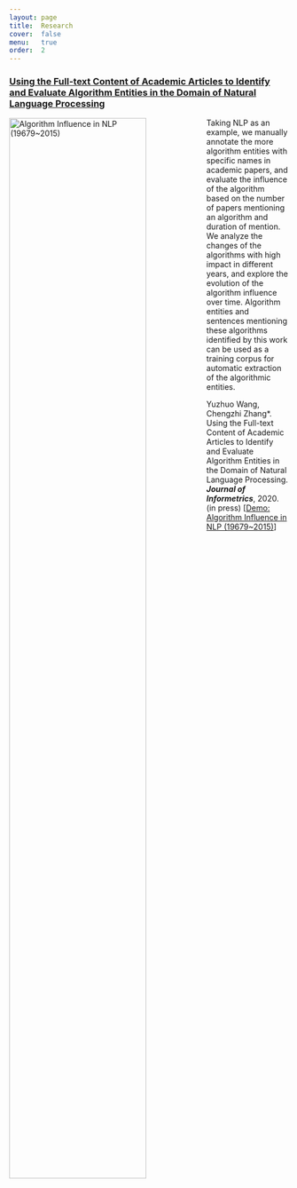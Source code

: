 ```yaml
---
layout: page
title:  Research
cover:  false
menu:   true
order:  2
---
```


### [Using the Full-text Content of Academic Articles to Identify and Evaluate Algorithm Entities in the Domain of Natural Language Processing](https://chengzhizhang.github.io/research/algorithm_entity/algorithm_influence.html)
<img src="./algorithm_entity/algorithm.jpg" alt="Algorithm Influence in NLP (19679~2015)" align="left" width="70%"/>

Taking NLP as an example, we manually annotate the more algorithm entities with specific names in academic papers, and evaluate the influence of the algorithm based on the number of papers mentioning an algorithm and duration of mention. We analyze the changes of the algorithms with high impact in different years, and explore the evolution of the algorithm influence over time. Algorithm entities and sentences mentioning these algorithms identified by this work can be used as a training corpus for automatic extraction of the algorithmic entities. 

Yuzhuo Wang, Chengzhi Zhang*. Using the Full-text Content of Academic Articles to Identify and Evaluate Algorithm Entities in the Domain of Natural Language Processing. ***Journal of Informetrics***, 2020. (in press) [[Demo: Algorithm Influence in NLP (19679~2015)](https://chengzhizhang.github.io/research/algorithm_entity/algorithm_influence.html)]
